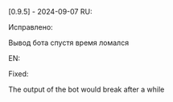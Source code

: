 [0.9.5] - 2024-09-07
RU:

Исправлено: 

Вывод бота спустя время ломался

EN:

Fixed: 

The output of the bot would break after a while